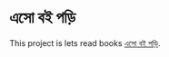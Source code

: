 # এসো বই পড়ি

This project is lets read books [এসো বই পড়ি](https://app.netlify.com/sites/gregarious-caramel-fa0a93/overview).

